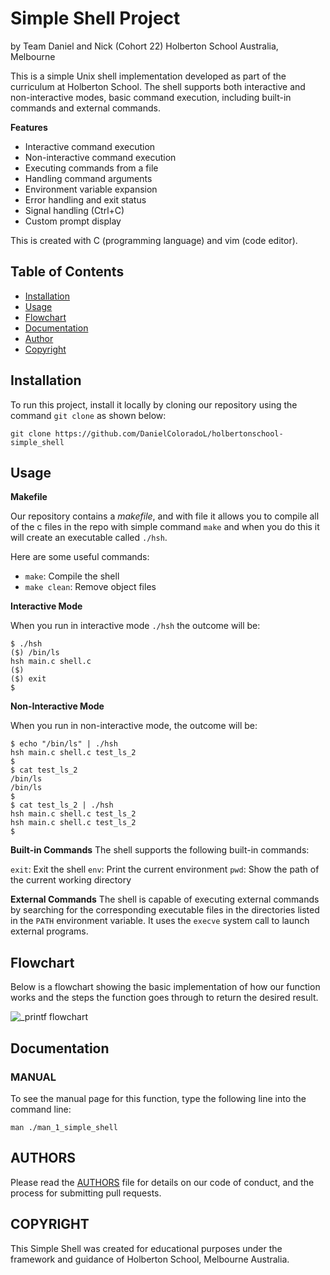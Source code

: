 # Simple Shell Project
by Team Daniel and Nick (Cohort 22) Holberton School Australia, Melbourne

This is a simple Unix shell implementation developed as part of the curriculum at Holberton School. The shell supports both interactive and non-interactive modes, basic command execution, including built-in commands and external commands.

**Features**
* Interactive command execution
* Non-interactive command execution
* Executing commands from a file
* Handling command arguments
* Environment variable expansion
* Error handling and exit status
* Signal handling (Ctrl+C)
* Custom prompt display

This is created with C (programming language) and vim (code editor).

## Table of Contents
* [Installation](#installation)
* [Usage](#usage)
* [Flowchart](#flowchart)
* [Documentation](#documentation)
* [Author](#author)
* [Copyright](#copyright)


## Installation
To run this project, install it locally by cloning our repository using the command ```git clone``` as shown below:

```
git clone https://github.com/DanielColoradoL/holbertonschool-simple_shell
```

## Usage

**Makefile**

Our repository contains a _makefile_, and with file it allows you to compile all of the c files in the repo with simple command ```make``` and when you do this it will create an executable called ```./hsh```.

Here are some useful commands:

* ```make```: Compile the shell
* ```make clean```: Remove object files

**Interactive Mode**

When you run in interactive mode ```./hsh``` the outcome will be:

```
$ ./hsh
($) /bin/ls
hsh main.c shell.c
($)
($) exit
$
```

**Non-Interactive Mode**

When you run in non-interactive mode, the outcome will be:

```
$ echo "/bin/ls" | ./hsh
hsh main.c shell.c test_ls_2
$
$ cat test_ls_2
/bin/ls
/bin/ls
$
$ cat test_ls_2 | ./hsh
hsh main.c shell.c test_ls_2
hsh main.c shell.c test_ls_2
$
```

**Built-in Commands**
The shell supports the following built-in commands:

```exit```: Exit the shell
```env```: Print the current environment
```pwd```: Show the path of the current working directory

**External Commands**
The shell is capable of executing external commands by searching for the corresponding executable files in the directories listed in the ```PATH``` environment variable. It uses the ```execve``` system call to launch external programs.


## Flowchart
Below is a flowchart showing the basic implementation of how our function works and the steps the function goes through to return the desired result.

![_printf flowchart](https://github.com/haoningng/holbertonschool-printf/blob/master/_printf%20flowchart.jpg)

## Documentation

### MANUAL
To see the manual page for this function, type the following line into the command line:

```
man ./man_1_simple_shell
```

## AUTHORS

Please read the [AUTHORS](https://github.com/DanielColoradoL/holbertonschool-simple_shell/blob/main/AUTHORS) file for details on our code of conduct, and the process for submitting pull requests.

## COPYRIGHT

This Simple Shell was created for educational purposes under the framework and guidance of Holberton School, Melbourne Australia.
